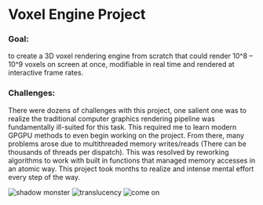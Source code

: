 # Voxel Engine Project
### Goal:
to create a 3D voxel rendering engine from scratch that could render 10^8 – 10^9 voxels on screen at once, modifiable in real time and rendered at interactive frame rates.

### Challenges: 
There were dozens of challenges with this project, one salient one was to realize the traditional computer graphics rendering pipeline was fundamentally ill-suited for this task. This required me to learn modern GPGPU methods to even begin working on the project. From there, many problems arose due to multithreaded memory writes/reads (There can be thousands of threads per dispatch). This was  resolved by reworking algorithms to work with built in functions that managed memory accesses in an atomic way. 
This project took months to realize and intense mental effort every step of the way. 

![shadow monster](https://user-images.githubusercontent.com/22987416/116649695-c09f7000-a934-11eb-90d1-530c237701cf.jpg)
![translucency](https://user-images.githubusercontent.com/22987416/116649717-cb5a0500-a934-11eb-9152-ac3549806f96.jpg)
![come on](https://user-images.githubusercontent.com/22987416/116727970-2540e600-a99a-11eb-9e55-05d42b1dfd86.jpg)

